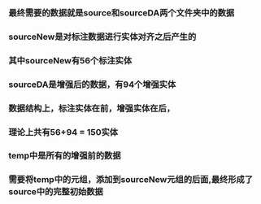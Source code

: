 ### 最终需要的数据就是source和sourceDA两个文件夹中的数据
### 
### sourceNew是对标注数据进行实体对齐之后产生的
### 其中sourceNew有56个标注实体
### sourceDA是增强后的数据，有94个增强实体
### 数据结构上，标注实体在前，增强实体在后，
### 理论上共有56+94 = 150实体
### temp中是所有的增强前的数据
### 需要将temp中的元组，添加到sourceNew元组的后面,最终形成了source中的完整初始数据